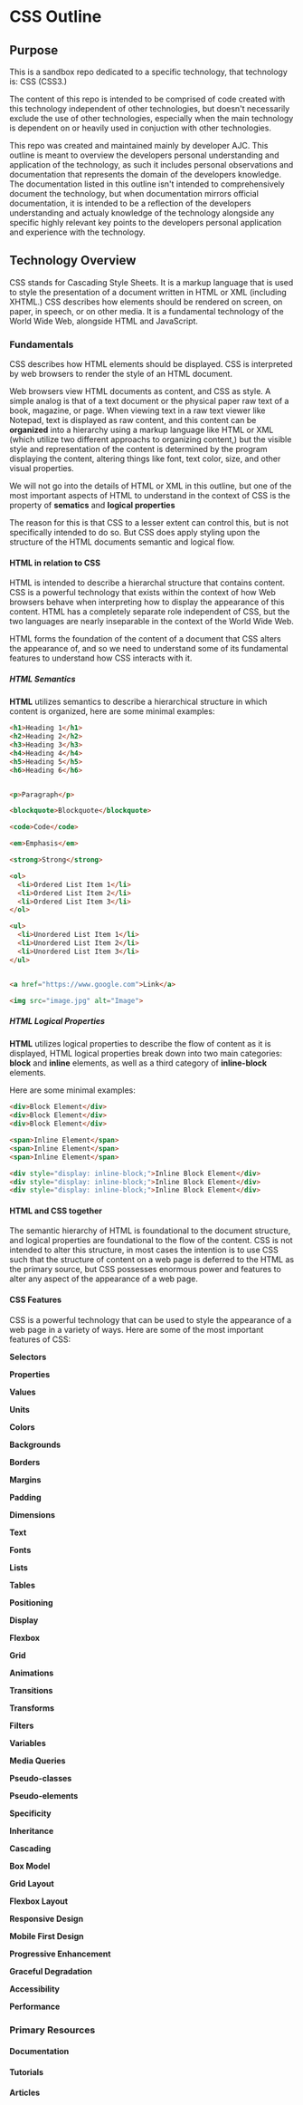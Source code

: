# CSS Outline

## Purpose

This is a sandbox repo dedicated to a specific technology, that technology is: CSS (CSS3.)

The content of this repo is intended to be comprised of code created with this technology independent of other technologies, but doesn't necessarily exclude the use of other technologies, especially when the main technology is dependent on or heavily used in conjuction with other technologies.

This repo was created and maintained mainly by developer AJC. This outline is meant to overview the developers personal understanding and application of the technology, as such it includes personal observations and documentation that represents the domain of the developers knowledge. The documentation listed in this outline isn't intended to comprehensively document the technology, but when documentation mirrors official documentation, it is intended to be a reflection of the developers understanding and actualy knowledge of the technology alongside any specific highly relevant key points to the developers personal application and experience with the technology.

## Technology Overview

CSS stands for Cascading Style Sheets. It is a markup language that is used to style the presentation of a document written in HTML or XML (including XHTML.) CSS describes how elements should be rendered on screen, on paper, in speech, or on other media. It is a fundamental technology of the World Wide Web, alongside HTML and JavaScript.

### Fundamentals

CSS describes how HTML elements should be displayed. CSS is interpreted by web browsers to render the style of an HTML document.

Web browsers view HTML documents as content, and CSS as style. A simple analog is that of a text document or the physical paper raw text of a book, magazine, or page. When viewing text in a raw text viewer like Notepad, text is displayed as raw content, and this content can be **organized** into a hierarchy using a markup language like HTML or XML (which utilize two different approachs to organizing content,) but the visible style and representation of the content is determined by the program displaying the content, altering things like font, text color, size, and other visual properties.

We will not go into the details of HTML or XML in this outline, but one of the most important aspects of HTML to understand in the context of CSS is the property of **sematics** and **logical properties**

The reason for this is that CSS to a lesser extent can control this, but is not specifically intended to do so. But CSS does apply styling upon the structure of the HTML documents semantic and logical flow.

#### HTML in relation to CSS

HTML is intended to describe a hierarchal structure that contains content. CSS is a powerful technology that exists within the context of how Web browsers behave when interpreting how to display the appearance of this content. HTML has a completely separate role independent of CSS, but the two languages are nearly inseparable in the context of the World Wide Web.

HTML forms the foundation of the content of a document that CSS alters the appearance of, and so we need to understand some of its fundamental features to understand how CSS interacts with it.

##### HTML Semantics

**HTML** utilizes semantics to describe a hierarchical structure in which content is organized, here are some minimal examples:

```html
<h1>Heading 1</h1>
<h2>Heading 2</h2>
<h3>Heading 3</h3>
<h4>Heading 4</h4>
<h5>Heading 5</h5>
<h6>Heading 6</h6>
```

```html

<p>Paragraph</p>

<blockquote>Blockquote</blockquote>

<code>Code</code>

<em>Emphasis</em>

<strong>Strong</strong>

<ol>
  <li>Ordered List Item 1</li>
  <li>Ordered List Item 2</li>
  <li>Ordered List Item 3</li>
</ol>

<ul>
  <li>Unordered List Item 1</li>
  <li>Unordered List Item 2</li>
  <li>Unordered List Item 3</li>
</ul>

```

```html

<a href="https://www.google.com">Link</a>

<img src="image.jpg" alt="Image">

```

##### HTML Logical Properties

**HTML** utilizes logical properties to describe the flow of content as it is displayed, HTML logical properties break down into two main categories: **block** and **inline** elements, as well as a third category of **inline-block** elements.

Here are some minimal examples:

```html
<div>Block Element</div>
<div>Block Element</div>
<div>Block Element</div>
```

```html
<span>Inline Element</span>
<span>Inline Element</span>
<span>Inline Element</span>
```

```html
<div style="display: inline-block;">Inline Block Element</div>
<div style="display: inline-block;">Inline Block Element</div>
<div style="display: inline-block;">Inline Block Element</div>
```

#### HTML and CSS together

The semantic hierarchy of HTML is foundational to the document structure, and logical properties are foundational to the flow of the content. CSS is not intended to alter this structure, in most cases the intention is to use CSS such that the structure of content on a web page is deferred to the HTML as the primary source, but CSS possesses enormous power and features to alter any aspect of the appearance of a web page.

#### CSS Features

CSS is a powerful technology that can be used to style the appearance of a web page in a variety of ways. Here are some of the most important features of CSS:

**Selectors**

**Properties**

**Values**

**Units**

**Colors**

**Backgrounds**

**Borders**

**Margins**

**Padding**

**Dimensions**

**Text**

**Fonts**

**Lists**

**Tables**

**Positioning**

**Display**

**Flexbox**

**Grid**

**Animations**

**Transitions**

**Transforms**

**Filters**

**Variables**

**Media Queries**

**Pseudo-classes**

**Pseudo-elements**

**Specificity**

**Inheritance**

**Cascading**

**Box Model**

**Grid Layout**

**Flexbox Layout**

**Responsive Design**

**Mobile First Design**

**Progressive Enhancement**

**Graceful Degradation**

**Accessibility**

**Performance**

### Primary Resources

#### Documentation

#### Tutorials

#### Articles